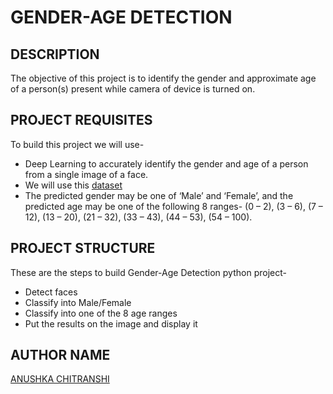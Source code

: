 # GENDER-AGE DETECTION

## DESCRIPTION

The objective of this project is to identify the gender and approximate age of a person(s) present while camera of device is turned on.

## PROJECT REQUISITES

To build this project we will use-

- Deep Learning to accurately identify the gender and age of a person from a single image of a face.
- We will use this [dataset](https://www.kaggle.com/ttungl/adience-benchmark-gender-and-age-classification)
- The predicted gender may be one of ‘Male’ and ‘Female’, and the predicted age may be one of the following 8 ranges- (0 – 2), (3 – 6), (7 – 12), (13 – 20), (21 – 32), (33 – 43), (44 – 53), (54 – 100).

## PROJECT STRUCTURE

These are the steps to build Gender-Age Detection python project-

- Detect faces
- Classify into Male/Female
- Classify into one of the 8 age ranges
- Put the results on the image and display it

## AUTHOR NAME

[ANUSHKA CHITRANSHI](https://github.com/codebuzzer01)
